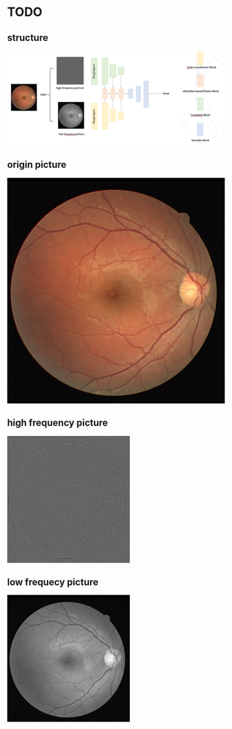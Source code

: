 # TODO
## structure
![origin picture](/dataset/models.png )
## origin picture
![origin picture](/dataset/37_training.jpg "origin picture") 
## high frequency picture
![high frequency](/dataset/37_training_h.jpg) 
## low frequecy picture
![Low frequency](/dataset/37_training_l.jpg) 
